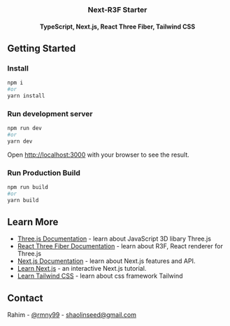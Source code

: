 <div >
<h3 align="center">Next-R3F Starter</h3>
<h4 align="center">TypeScript, Next.js, React Three Fiber, Tailwind CSS</h3>

<!-- Getting Started -->
## Getting Started

### Install
  ```sh
  npm i
  #or
  yarn install
  ```

### Run development server
  ```sh
  npm run dev
  #or
  yarn dev
  ```
  Open [http://localhost:3000](http://localhost:3000) with your browser to see the result.

### Run Production Build 
  ```sh
  npm run build
  #or
  yarn build
  ```

## Learn More
- [Three.js Documentation](https://threejs.org/docs/) - learn about JavaScript 3D libary Three.js
- [React Three Fiber Documentation](https://docs.pmnd.rs/react-three-fiber/getting-started/introduction) - learn about R3F, React renderer for Three.js
- [Next.js Documentation](https://nextjs.org/docs) - learn about Next.js features and API.
- [Learn Next.js](https://nextjs.org/learn) - an interactive Next.js tutorial.
- [Learn Tailwind CSS](https://tailwindcss.com/docs/installation) - learn about css framework Tailwind


<!-- CONTACT -->
## Contact

Rahim - [@rmny99](https://twitter.com/rmny99) - shaolinseed@gmail.com

<!-- MARKDOWN LINKS & IMAGES -->
<!-- https://www.markdownguide.org/basic-syntax/#reference-style-links -->
[license-shield]: https://img.shields.io/github/license/shaolinseed/next-r3f.svg?style=for-the-badge
[license-url]: https://github.com/shaolinseed/next-r3f/blob/master/LICENSE.txt
[linkedin-shield]: https://img.shields.io/badge/-LinkedIn-black.svg?style=for-the-badge&logo=linkedin&colorB=555
[linkedin-url]: https://www.linkedin.com/in/rahim-neal-yakoob-413032208/
